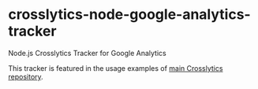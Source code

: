 # crosslytics-node-google-analytics-tracker
Node.js Crosslytics Tracker for Google Analytics

This tracker is featured in the usage examples of [main Crosslytics repository](https://github.com/CrossLead/crosslytics#usage).
